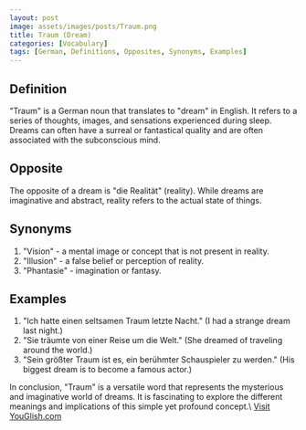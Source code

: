 ```yaml
---
layout: post
image: assets/images/posts/Traum.png
title: Traum (Dream)
categories: [Vocabulary]
tags: [German, Definitions, Opposites, Synonyms, Examples]
---
```


## Definition
"Traum" is a German noun that translates to "dream" in English. It refers to a series of thoughts, images, and sensations experienced during sleep. Dreams can often have a surreal or fantastical quality and are often associated with the subconscious mind.

## Opposite
The opposite of a dream is "die Realität" (reality). While dreams are imaginative and abstract, reality refers to the actual state of things.

## Synonyms
1. "Vision" - a mental image or concept that is not present in reality.
2. "Illusion" - a false belief or perception of reality.
3. "Phantasie" - imagination or fantasy.

## Examples
1. "Ich hatte einen seltsamen Traum letzte Nacht." (I had a strange dream last night.)
2. "Sie träumte von einer Reise um die Welt." (She dreamed of traveling around the world.)
3. "Sein größter Traum ist es, ein berühmter Schauspieler zu werden." (His biggest dream is to become a famous actor.)

In conclusion, "Traum" is a versatile word that represents the mysterious and imaginative world of dreams. It is fascinating to explore the different meanings and implications of this simple yet profound concept.\ <a id="yg-widget-0" class="youglish-widget" data-query="Traum" data-lang="german" data-components="8412" data-auto-start="0" data-bkg-color="theme_light" data-title="How%20to%20pronounce%20Traum%20in%20German"  rel="nofollow" href="https://youglish.com">Visit YouGlish.com</a><script async src="https://youglish.com/public/emb/widget.js" charset="utf-8"></script>